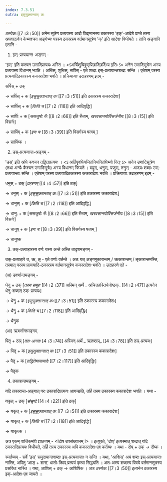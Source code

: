 ```yaml
---
index: 7.3.51
sutra: इसुसुक्तान्तात् कः

---
```

_ठस्येकः_ [[7।3।50]] अनेन सूत्रेण प्रत्ययस्य आदौ विद्यमानस्य ठकारस्य 'इक्'-आदेशे प्राप्ते तस्य अपवादत्वेन केभ्यश्चन अङ्गेभ्यः परस्य ठकारस्य वर्तमानसूत्रेण 'क्' इति आदेशः विधीयते । तानि अङ्गानि एतानि -

 

1. इस्-प्रत्ययान्त-अङ्गम् - 

'इस्' इति कश्चन उणादिप्रत्ययः अस्ति । <ऽअर्चिशुचिहुसृपिछादिछर्दिभ्य इसिः ऽ> अनेन उणादिसूत्रेण अस्य प्रत्ययस्य विधानम् भवति । अर्चिस्, शुचिस्, सर्पिस् - एते शब्दाः इस्-प्रत्ययान्तशब्दाः सन्ति । एतेषाम् परस्य प्रत्ययादिठकारस्य ककारादेशः भवति ।      प्रक्रियायाः उदाहरणम् इदम् -                  

सर्पिस् + ठक् 

→ सर्पिस् + क [_इसुसुक्तान्तात् कः_ [[7।3।51]] इति ठकारस्य ककारादेशः]

→ सार्पिस् + क [_किति च_ [[7।2।118]] इति आदिवृद्धिः]

→ सार्पिः + क [_ससजुषोः रुँः_ [[8।2।66]] इति रुँत्वम्,   _खरवसानयोर्विसर्जनीयः_  [[8।3।15]] इति विसर्गः]

→ सार्पिष् + क [_इणः षः_ [[8।3।39]] इति विसर्गस्य षत्वम् ]

→ सार्पिष्क । 



2. उस्-प्रत्ययान्त-अङ्गम् - 

'उस्' इति अपि कश्चन तद्धितप्रत्ययः । <ऽ अर्तिपॄवपियजितनिधनितपिभ्यो नित्ः ऽ> अनेन उणादिसूत्रेण (तथा अन्यैः कैश्चन उणादिसूत्रैः) अस्य विधानम् क्रियते । वपुस्, धनुस्, यजुस्, तनुस् - आदयः शब्दाः उस्-प्रत्ययान्ताः सन्ति । एतेषाम् परस्य प्रत्ययादिठकारस्य ककारादेशः भवति । प्रक्रियायाः उदाहरणम् इदम् - 

धनुस् + ठक् [_प्रहरणम्_ [[4।4।57]] इति ठक्]   

→ धनुस् + क [_इसुसुक्तान्तात् कः_ [[7।3।51]] इति ठकारस्य ककारादेशः]

→ धानुस् + क [_किति च_ [[7।2।118]] इति आदिवृद्धिः]

→ धानुः + क [_ससजुषोः रुँः_ [[8।2।66]] इति रुँत्वम्,   _खरवसानयोर्विसर्जनीयः_  [[8।3।15]] इति विसर्गः]

→ धानुष् + क [_इणः षः_ [[8।3।39]] इति विसर्गस्य षत्वम् ]

→ धानुष्क



3. उक्-प्रत्याहारस्य वर्णः यस्य अन्ते अस्ति तादृशमङ्गम् -

उक्-प्रत्याहारे उ, ऋ, ऌ - एते वर्णाः वर्तन्ते । अतः यत् अङ्गमुकारान्तम् / ऋकारान्तम् / ऌकारान्तमस्ति, तस्मात् परस्य प्रत्ययादि-ठकारस्य वर्तमानसूत्रेण ककारादेशः भवति । उदाहरणे एते - 

(अ) उवर्णान्तमङ्गम् - 

धेनु + ठक् [_तस्य समूहः_ [[4।2।37]] अस्मिन् अर्थे _ अचित्तहस्तिधेनोष्ठक्_ [[4।2।47]] इत्यनेन धेनु-शब्दात् ठक्-प्रत्ययः]

→ धेनु + क [_इसुसुक्तान्तात् कः_ [[7।3।51]] इति ठकारस्य ककारादेशः]       

→ धैनु + क [_किति च_ [[7।2।118]] इति आदिवृद्धिः]

→ धैनुक



(आ) ऋवर्णान्तमङ्गम् 

पितृ + ठञ् [_ततः आगतः_ [4।3।74]] अस्मिन् अर्थे _ ऋतष्ठञ्_ [[4।3।78]] इति ठञ्-प्रत्ययः]

→ पितृ + क [_इसुसुक्तान्तात् कः_ [[7।3।51]] इति ठकारस्य ककारादेशः]    

→ पैतृ + क [_तद्धितेष्वचामादेः_ [[7।2।117]] इति आदिवृद्धिः]

→ पैतृक



4. तकारान्तमङ्गम् -

यदि तकारान्त-अङ्गात् परः ठकारादिप्रत्ययः आगच्छति, तर्हि तस्य ठकारस्य ककारादेशः भवति । यथा - 

यकृत् + ठक् [_संसृष्टे_ [[4।4।22]] इति ठक्]

→ यकृत् + क  [_इसुसुक्तान्तात् कः_ [[7।3।51]] इति ठकारस्य ककारादेशः]

→ याकृत् + क [_किति च_ [[7।2।118]] इति आदिवृद्धिः]

→ याकृत्क । 



अत्र एकम् वार्त्तिकमपि ज्ञातव्यम् - <!दोष उपसंख्यानम् !> । इत्युक्ते, 'दोष्' इत्यस्मात् शब्दात् यदि ठकारादिप्रत्ययः विधीयते, तर्हि तस्य ठकारस्य अपि ककारादेशः एव कर्तव्यः । यथा - दोष् + ठक् → दौष्क । 



स्मर्तव्यम् - सर्वे 'इस्' समुदायान्तशब्दाः इस्-प्रत्ययान्ताः न सन्ति । यथा, 'आशिस्' अयं शब्दः इस्-प्रत्ययान्तः नास्ति, अपितु 'आङ् + शास्' धातोः क्विप् प्रत्ययं कृत्वा सिद्ध्यति । अतः अस्य शब्दस्य विषये वर्तमानसूत्रस्य प्रसक्तिः नास्ति । यथा, आशिस् + ठक् → आशिषिक । अत्र _ठस्येकः_ [[7।3।50]] इत्यनेन ठकारस्य इक्-आदेशः एव जायते । 